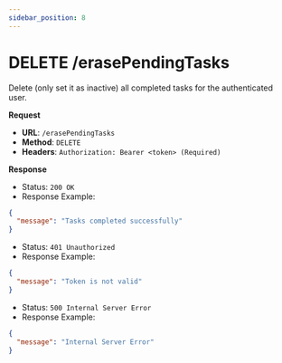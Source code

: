 ```yaml
---
sidebar_position: 8
---
```


# DELETE /erasePendingTasks

Delete (only set it as inactive) all completed tasks for the authenticated user.

**Request**

- **URL**: `/erasePendingTasks`
- **Method**: `DELETE`
- **Headers**: `Authorization: Bearer <token> (Required)`

**Response**

- Status: `200 OK`
- Response Example:

```json
{
  "message": "Tasks completed successfully"
}
```

- Status: `401 Unauthorized`
- Response Example:

```json
{
  "message": "Token is not valid"
}
```

- Status: `500 Internal Server Error`
- Response Example:

```json
{
  "message": "Internal Server Error"
}
```
